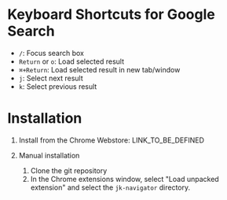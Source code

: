 Keyboard Shortcuts for Google Search
====================================

* `/`: Focus search box
* `Return` or `o`: Load selected result
* `⌘+Return`: Load selected result in new tab/window
* `j`: Select next result
* `k`: Select previous result

Installation
============
1. Install from the Chrome Webstore: LINK_TO_BE_DEFINED


2. Manual installation
    1. Clone the git repository
    2. In the Chrome extensions window, select "Load unpacked extension" and select the `jk-navigator` directory.
